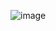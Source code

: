 ![image](https://user-images.githubusercontent.com/69246778/142568558-5da92338-85e8-459d-94fc-d8dd309310ab.png)
